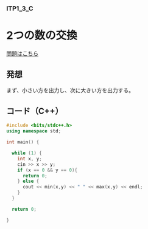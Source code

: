 ### ITP1_3_C

# 2つの数の交換

  [問題はこちら](https://onlinejudge.u-aizu.ac.jp/courses/lesson/2/ITP1/3/ITP1_3_C)


## 発想

  まず、小さい方を出力し、次に大きい方を出力する。


## コード（C++）

```cpp
#include <bits/stdc++.h>
using namespace std;

int main() {

  while (1) {
    int x, y;
    cin >> x >> y;
    if (x == 0 && y == 0){
      return 0;
    } else {
      cout << min(x,y) << " " << max(x,y) << endl;
    }
  }

  return 0;

}
```
